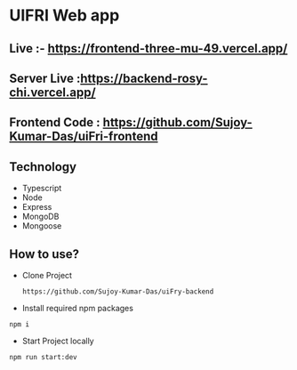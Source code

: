 # UIFRI Web app

## Live :- https://frontend-three-mu-49.vercel.app/

## Server Live :https://backend-rosy-chi.vercel.app/

## Frontend Code : https://github.com/Sujoy-Kumar-Das/uiFri-frontend

## Technology

- Typescript
- Node
- Express
- MongoDB
- Mongoose

## How to use?

- Clone Project
  ```
  https://github.com/Sujoy-Kumar-Das/uiFry-backend
  ```
- Install required npm packages

```
npm i

```

- Start Project locally

```
npm run start:dev

```
